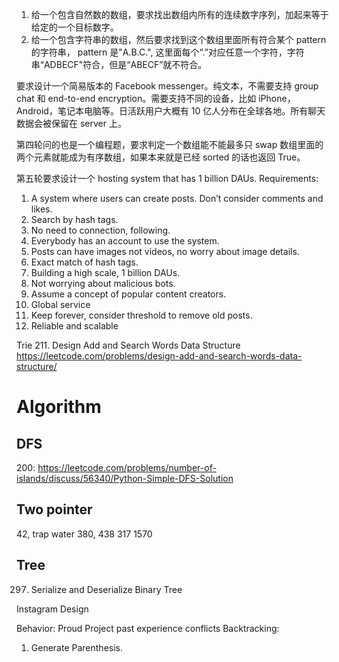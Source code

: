 1. 给一个包含自然数的数组，要求找出数组内所有的连续数字序列，加起来等于给定的一个目标数字。
2. 给一个包含字符串的数组，然后要求找到这个数组里面所有符合某个 pattern 的字符串， pattern 是"A.B.C.", 这里面每个“.”对应任意一个字符，字符串“ADBECF"符合，但是“ABECF”就不符合。

要求设计一个简易版本的 Facebook messenger。纯文本，不需要支持 group chat 和 end-to-end encryption。需要支持不同的设备，比如 iPhone，Android，笔记本电脑等。日活跃用户大概有 10 亿人分布在全球各地。所有聊天数据会被保留在 server 上。

第四轮问的也是一个编程题，要求判定一个数组能不能最多只 swap 数组里面的两个元素就能成为有序数组，如果本来就是已经 sorted 的话也返回 True。

第五轮要求设计一个 hosting system that has 1 billion DAUs.
Requirements:

1. A system where users can create posts. Don’t consider comments and likes.
2. Search by hash tags.
3. No need to connection, following.
4. Everybody has an account to use the system.
5. Posts can have images not videos, no worry about image details.
6. Exact match of hash tags.
7. Building a high scale, 1 billion DAUs.
8. Not worrying about malicious bots.
9. Assume a concept of popular content creators.
10. Global service
11. Keep forever, consider threshold to remove old posts.
12. Reliable and scalable

Trie 211. Design Add and Search Words Data Structure
https://leetcode.com/problems/design-add-and-search-words-data-structure/

# Algorithm

## DFS

200: https://leetcode.com/problems/number-of-islands/discuss/56340/Python-Simple-DFS-Solution

## Two pointer

42, trap water
380,
438
317
1570

## Tree

297. Serialize and Deserialize Binary Tree

Instagram Design

Behavior:
Proud Project
past experience
conflicts
Backtracking:

1. Generate Parenthesis.
